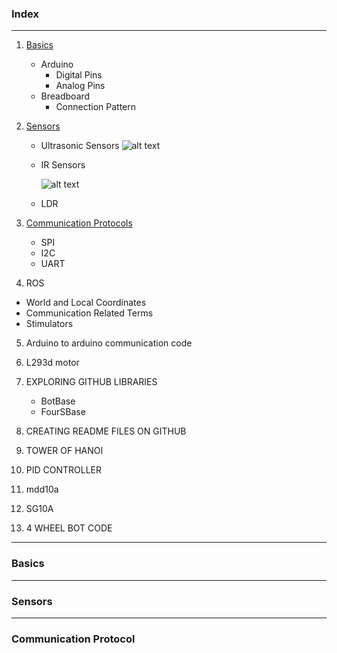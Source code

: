 ### Index
***
1.  [Basics](#Basics)
    * Arduino
        * Digital Pins
        * Analog Pins
    * Breadboard
        * Connection Pattern

2. [Sensors](#Sensors)
    * Ultrasonic Sensors
      ![alt text](https://www.piborg.org/image/cache/catalog/freeburn/BURN-0019/DSC_0245-747x569.jpg)
      
    * IR Sensors
      
      ![alt text](https://5.imimg.com/data5/PH/XF/MY-45321773/ir-sensor-module-for-arduino-2f-rasberry-pi-500x500.jpg)
      
    * LDR
    
3.  [Communication Protocols](#Communication-Protocols)
    * SPI
    * I2C
    * UART
   
4.  ROS
   * World and Local Coordinates
   * Communication Related Terms
   * Stimulators

5.  Arduino to arduino communication code

6.  L293d motor

7. EXPLORING GITHUB LIBRARIES
   * BotBase
   * FourSBase

8. CREATING README FILES ON GITHUB

9. TOWER OF HANOI

10.   PID CONTROLLER

11.   mdd10a
12.   SG10A
13.   4 WHEEL BOT CODE


***
### Basics 

***
### Sensors

***
### Communication Protocol
